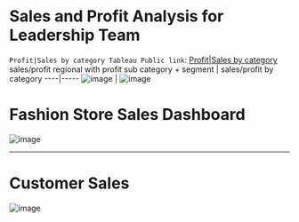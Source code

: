 # Sales and Profit Analysis for Leadership Team

`Profit|Sales by category Tableau Public link`: [Profit|Sales by category](https://public.tableau.com/app/profile/mukeshmanral777/viz/SalesandProfitbySegmentusingStoryboardsinTableau/Observation-ProfitSalesByCategoryAndSegment)
sales/profit regional with profit sub category + segment | sales/profit by category
----|-----
![image](https://user-images.githubusercontent.com/26667491/128805977-e71c6b83-6e4d-4887-b7c6-65157fc75177.png) | ![image](https://user-images.githubusercontent.com/26667491/128806015-32d83ae1-03c5-4861-aa74-a6837950eb7d.png)


# Fashion Store Sales Dashboard
![image](https://user-images.githubusercontent.com/26667491/128805495-7d36fdf7-52cc-4eb0-a3ce-55483ba3b863.png)

----

# Customer Sales
![image](https://user-images.githubusercontent.com/26667491/128805787-48a79b52-60ff-4134-87ab-05a3d7bb833d.png)
